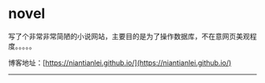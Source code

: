 # novel
写了个非常非常简陋的小说网站，主要目的是为了操作数据库，不在意网页美观程度。。。。。

博客地址：[https://niantianlei.github.io/](https://niantianlei.github.io/)

---------

